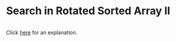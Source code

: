 # Search in Rotated Sorted Array II 

~~~java

~~~

Click [here](Explanation.md) for an explanation.

